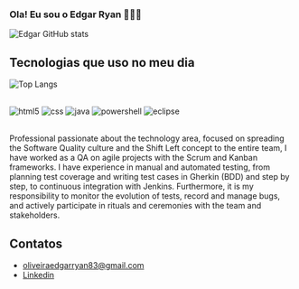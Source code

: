 ### Ola! Eu sou o Edgar Ryan 🙋🏽‍♂️







![Edgar GitHub stats](https://github-readme-stats.vercel.app/api?username=edgarryanqa&show_icons=true&theme=radical)

## Tecnologias que uso no meu dia 

![Top Langs](https://github-readme-stats.vercel.app/api/top-langs/?username=edgarryanqa&size_weight=0.5&count_weight=0.5)
<div style="diplay: inline_block" ><br/>
<img alignm= center alt= "html5" src ="https://img.shields.io/badge/HTML5-E34F26?style=for-the-badge&logo=html5&logoColor=white"/>
<img alignm= center alt= "css" src ="https://img.shields.io/badge/CSS3-1572B6?style=for-the-badge&logo=css3&logoColor=white"/>
<img alignm= center alt= "java" src ="https://img.shields.io/badge/Java-ED8B00?style=for-the-badge&logo=openjdk&logoColor=white"/>
<img alignm= center alt= "powershell" src ="https://img.shields.io/badge/Powershell-2CA5E0?style=for-the-badge&logo=powershell&logoColor=white"/>
<img alignm= center alt= "eclipse" src ="https://img.shields.io/badge/Eclipse-2C2255?style=for-the-badge&logo=eclipse&logoColor=white"/>

</div><br/>

Professional passionate about the technology area, focused on spreading the Software Quality culture and the Shift Left concept to the entire team, I have worked as a QA on agile projects with the Scrum and Kanban frameworks. I have experience in manual and automated testing, from planning test coverage and writing test cases in Gherkin (BDD) and step by step, to continuous integration with Jenkins. Furthermore, it is my responsibility to monitor the evolution of tests, record and manage bugs, and actively participate in rituals and ceremonies with the team and stakeholders.

## Contatos 
- [oliveiraedgarryan83@gmail.com]()<br/>
- [Linkedin](https://www.linkedin.com/in/edgar-oliveira)
